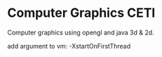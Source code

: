 # Computer Graphics CETI
Computer graphics using opengl and java 3d & 2d.

add argument to vm: -XstartOnFirstThread
